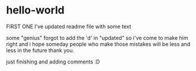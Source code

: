 hello-world
===========

FIRST ONE
I've updated readme file with some text

some "genius" forgot to add the 'd' in "updated" so i've come to make him right
and i hope someday people who make those mistakes will be less and less in the future thank you.

just finishing and adding comments :D
